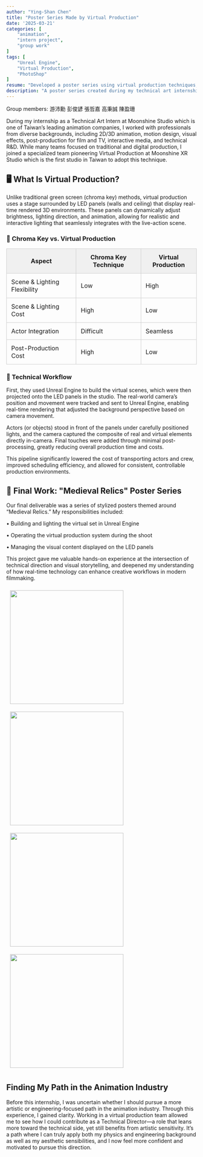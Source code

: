 ```yaml
---
author: "Ying-Shan Chen"
title: "Poster Series Made by Virtual Production"
date: '2025-03-21'
categories: [
    "animation",
    "intern project",
    "group work"
]
tags: [
    "Unreal Engine",
    "Virtual Production",
    "PhotoShop"
]
resume: "Developed a poster series using virtual production techniques, combining Unreal Engine and LED panels. Blended real-time rendering with physical cinematography to create immersive medieval environments."
description: "A poster series created during my technical art internship at Moonshine Studio, using virtual production technology powered by Unreal Engine and LED panels. This project blends real-time rendering with physical cinematography to create immersive medieval scenes."
---
```

Group members: 游沛勳 彭俊諺 張哲嘉 高秉誠 陳盈珊

During my internship as a Technical Art Intern at Moonshine Studio which is one of Taiwan’s leading animation companies, I worked with professionals from diverse backgrounds, including 2D/3D animation, motion design, visual effects, post-production for film and TV, interactive media, and technical R&D. While many teams focused on traditional and digital production, I joined a specialized team pioneering Virtual Production at Moonshine XR Studio which is the first studio in Taiwan to adopt this technique.

<h2> 🖥️ What Is Virtual Production? </h2>
Unlike traditional green screen (chroma key) methods, virtual production uses a stage surrounded by LED panels (walls and ceiling) that display real-time rendered 3D environments. These panels can dynamically adjust brightness, lighting direction, and animation, allowing for realistic and interactive lighting that seamlessly integrates with the live-action scene.

<h3> 🎥 Chroma Key vs. Virtual Production </h3>
<table style="width:100%; border-collapse: collapse;"> 
  <thead> 
    <tr style="background-color: #f0f0f0;"> 
      <th style="padding: 12px; border: 1px solid #ccc;">Aspect</th> 
      <th style="padding: 12px; border: 1px solid #ccc;">Chroma Key Technique</th> 
      <th style="padding: 12px; border: 1px solid #ccc;">Virtual Production</th> 
    </tr>
  </thead>
  <tbody> 
    <tr> 
      <td style="padding: 12px; border: 1px solid #ccc;">Scene & Lighting Flexibility</td> 
      <td style="padding: 12px; border: 1px solid #ccc;">Low</td> 
      <td style="padding: 12px; border: 1px solid #ccc;">High</td> 
    </tr> 
    <tr> 
      <td style="padding: 12px; border: 1px solid #ccc;">Scene & Lighting Cost</td> 
      <td style="padding: 12px; border: 1px solid #ccc;">High</td> 
      <td style="padding: 12px; border: 1px solid #ccc;">Low</td> 
    </tr> 
    <tr> 
      <td style="padding: 12px; border: 1px solid #ccc;">Actor Integration</td> 
      <td style="padding: 12px; border: 1px solid #ccc;">Difficult</td> 
      <td style="padding: 12px; border: 1px solid #ccc;">Seamless</td> 
    </tr> 
    <tr> 
      <td style="padding: 12px; border: 1px solid #ccc;">Post-Production Cost</td> 
      <td style="padding: 12px; border: 1px solid #ccc;">High</td> 
      <td style="padding: 12px; border: 1px solid #ccc;">Low</td> 
    </tr> 
  </tbody> 
</table>

<h3> 🔧 Technical Workflow </h3>
First, they used Unreal Engine to build the virtual scenes, which were then projected onto the LED panels in the studio. The real-world camera’s position and movement were tracked and sent to Unreal Engine, enabling real-time rendering that adjusted the background perspective based on camera movement.

Actors (or objects) stood in front of the panels under carefully positioned lights, and the camera captured the composite of real and virtual elements directly in-camera. Final touches were added through minimal post-processing, greatly reducing overall production time and costs.

This pipeline significantly lowered the cost of transporting actors and crew, improved scheduling efficiency, and allowed for consistent, controllable production environments.

<h2> 🏰 Final Work: "Medieval Relics" Poster Series </h2>
Our final deliverable was a series of stylized posters themed around “Medieval Relics.”
My responsibilities included:

• Building and lighting the virtual set in Unreal Engine

• Operating the virtual production system during the shoot

• Managing the visual content displayed on the LED panels

This project gave me valuable hands-on experience at the intersection of technical direction and visual storytelling, and deepened my understanding of how real-time technology can enhance creative workflows in modern filmmaking.

<img src="/self/img/projects_animation/MoonshinePoster/MoonshinePoster_01.JPG" width="300" style="margin-left:10px;margin-top:10px;margin-right:10px;margin-bottom:10px"> 
<img src="/self/img/projects_animation/MoonshinePoster/MoonshinePoster_02.JPG" width="300" style="margin-left:10px;margin-top:10px;margin-right:10px;margin-bottom:10px"> 
<img src="/self/img/projects_animation/MoonshinePoster/MoonshinePoster_03.JPG" width="300" style="margin-left:10px;margin-top:10px;margin-right:10px;margin-bottom:10px"> 
<img src="/self/img/projects_animation/MoonshinePoster/MoonshinePoster_04.JPG" width="300" style="margin-left:10px;margin-top:10px;margin-right:10px;margin-bottom:10px"> 


<h2> Finding My Path in the Animation Industry </h2>

Before this internship, I was uncertain whether I should pursue a more artistic or engineering-focused path in the animation industry. Through this experience, I gained clarity. Working in a virtual production team allowed me to see how I could contribute as a Technical Director—a role that leans more toward the technical side, yet still benefits from artistic sensitivity. It’s a path where I can truly apply both my physics and engineering background as well as my aesthetic sensibilities, and I now feel more confident and motivated to pursue this direction.